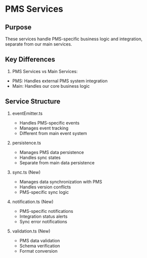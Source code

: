 # PMS Services

## Purpose
These services handle PMS-specific business logic and integration, separate from our main services.

## Key Differences

1. PMS Services vs Main Services:
- PMS: Handles external PMS system integration
- Main: Handles our core business logic

## Service Structure

1. eventEmitter.ts
   - Handles PMS-specific events
   - Manages event tracking
   - Different from main event system

2. persistence.ts
   - Manages PMS data persistence
   - Handles sync states
   - Separate from main data persistence

3. sync.ts (New)
   - Manages data synchronization with PMS
   - Handles version conflicts
   - PMS-specific sync logic

4. notification.ts (New)
   - PMS-specific notifications
   - Integration status alerts
   - Sync error notifications

5. validation.ts (New)
   - PMS data validation
   - Schema verification
   - Format conversion
